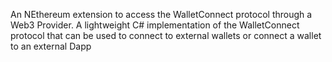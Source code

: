 An NEthereum extension to access the WalletConnect protocol through a Web3 Provider. A lightweight C# implementation of the WalletConnect protocol that can be used to connect to external wallets or connect a wallet to an external Dapp